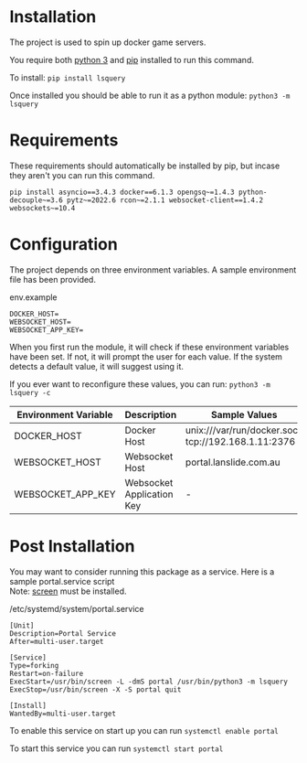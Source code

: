 # Installation
The project is used to spin up docker game servers.

You require both [python 3](https://www.python.org/downloads/) and [pip](https://pypi.org/project/pip/) installed to run this command.

To install: ``pip install lsquery``

Once installed you should be able to run it as a python module: ``python3 -m lsquery``

# Requirements

These requirements should automatically be installed by pip, but incase they aren't you can run this command.

```
pip install asyncio==3.4.3 docker==6.1.3 opengsq~=1.4.3 python-decouple~=3.6 pytz~=2022.6 rcon~=2.1.1 websocket-client==1.4.2 websockets~=10.4
```

# Configuration

The project depends on three environment variables. A sample environment file has been provided.

env.example
```
DOCKER_HOST=
WEBSOCKET_HOST=
WEBSOCKET_APP_KEY=
```

When you first run the module, it will check if these environment variables have been set. 
If not, it will prompt the user for each value. If the system detects a default value, it will suggest using it.

If you ever want to reconfigure these values, you can run: ``python3 -m lsquery -c``

| Environment Variable | Description              | Sample Values                                           |
|----------------------|--------------------------|---------------------------------------------------------|
| DOCKER_HOST          | Docker Host              | unix:///var/run/docker.sock<br/>tcp://192.168.1.11:2376 |
| WEBSOCKET_HOST       | Websocket Host           | portal.lanslide.com.au                                  |
| WEBSOCKET_APP_KEY    | Websocket Application Key | -                                                       |

# Post Installation

You may want to consider running this package as a service. Here is a sample portal.service script<br/>
Note: [screen](https://linux.die.net/man/1/screen) must be installed.

/etc/systemd/system/portal.service
```
[Unit]
Description=Portal Service
After=multi-user.target

[Service]
Type=forking
Restart=on-failure
ExecStart=/usr/bin/screen -L -dmS portal /usr/bin/python3 -m lsquery
ExecStop=/usr/bin/screen -X -S portal quit

[Install]
WantedBy=multi-user.target
```

To enable this service on start up you can run
``systemctl enable portal``

To start this service you can run
``systemctl start portal``